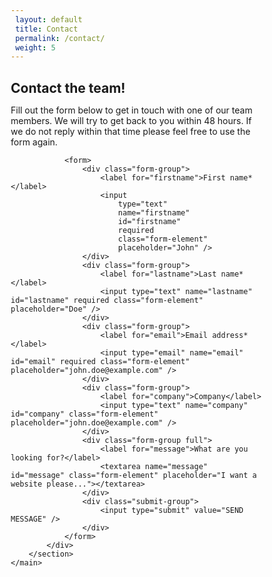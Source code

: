 ```yaml
---
 layout: default
 title: Contact
 permalink: /contact/
 weight: 5
---
```

<html lang="en">
<head>
	<meta charset="UTF-8">
	<meta name="viewport" content="width=device-width, initial-scale=1.0">
	<title>Contact the team!</title>
	<style>
	* {
	margin: 0;
	padding: 0;
	box-sizing: border-box;

	font-family: 'Fira Sans', sans-serif;
}

.section-contact {
	min-height: 100vh;
	padding-top: 100px;
	padding-bottom: 100px;
	background-image: linear-gradient(175deg, #EEE 50%, #FF9FDB 50%, #9B75D7);

	.container {
		max-width: 1280px;
		margin: 0 auto;
		padding-left: 32px;
		padding-right: 32px;

		@media (min-width: 768px) {
			padding-left: 64px;
			padding-right: 64px;
		}

		@media (min-width: 1024px) {
			padding-left: 128px;
			padding-right: 128px;
		}

		h1 {
			color: #666;
			font-size: 36px;
			text-transform: uppercase;
			text-align: center;
			margin-bottom: 16px;
		}

		p {
			color: #888;
			font-size: 18px;
			line-height: 1.5;
			margin-bottom: 32px;
		}

		form {
			display: grid;
			grid-template-columns: 1fr;
			grid-gap: 16px;
			background-color: #FFF;
			padding: 32px;
			border-radius: 16px;
			box-shadow: 0px 6px 12px rgba(0, 0, 0, 0.2);

			@media (min-width: 768px) {
				grid-template-columns: repeat(2, 1fr);
			}

			.form-group {

				&.full {
					grid-column: 1 / -1;
				}

				label {
					display: block;
					margin-bottom: 5px;
					color: #888;
					font-size: 14px;
				}

				.form-element {
					appearance: none;
					outline: none;
					border: none;

					display: block;
					width: 100%;

					border-radius: 8px;
					padding: 12px 16px;
					background-color: #F3F3F3;
					transition: 0.4s;

					&:focus {
						box-shadow: 0px 0px 6px rgba(0, 0, 0, 0.2);
						background-color: #FFF;
					}
				}

				textarea {
					resize: none;
					min-height: 100px;
				}
			}

			.submit-group {
				grid-column: 1 / -1;
				text-align: right;

				input[type="submit"] {
					appearance: none;
					border: none;
					outline: none;
					background: none;

					padding: 12px 16px;
					background-color: #FF9FDB;
					border-radius: 8px;
					color: #FFF;
					cursor: pointer;
					transition: 0.4s;

					&:hover {
						background-color: #9B75D7;
					}
				}
			}
		}
	}
}
</style>
</head>
<body>
	<main>
		<section class="section-contact">
			<div class="container">
				<h1>Contact the team!</h1>
				<p>Fill out the form below to get in touch with one of our team members. We will try to get back to you within 48 hours. If we do not reply within that time please feel free to use the form again.</p>

				<form>
					<div class="form-group">
						<label for="firstname">First name*</label>
						<input 
							type="text" 
							name="firstname" 
							id="firstname" 
							required 
							class="form-element"
							placeholder="John" />
					</div>
					<div class="form-group">
						<label for="lastname">Last name*</label>
						<input type="text" name="lastname" id="lastname" required class="form-element" placeholder="Doe" />
					</div>
					<div class="form-group">
						<label for="email">Email address*</label>
						<input type="email" name="email" id="email" required class="form-element" placeholder="john.doe@example.com" />
					</div>
					<div class="form-group">
						<label for="company">Company</label>
						<input type="text" name="company" id="company" class="form-element" placeholder="john.doe@example.com" />
					</div>
					<div class="form-group full">
						<label for="message">What are you looking for?</label>
						<textarea name="message" id="message" class="form-element" placeholder="I want a website please..."></textarea>
					</div>
					<div class="submit-group">
						<input type="submit" value="SEND MESSAGE" />
					</div>
				</form>
			</div>
		</section>
	</main>
</body>
</html>
